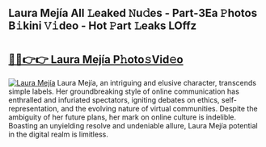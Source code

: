 ## Laura Mejía All 𝙻eaked 𝙽u𝚍es - Part-3Ea 𝙿hotos B𝚒kini 𝚅𝚒deo - Hot 𝙿art 𝙻eaks LOffz

# <h2><a href="http://ld3kjpb.urlbe.top/?page=Laura+Mej%c3%ada">🔗🔗👉👉 Laura Mejía P𝚑oto𝚜Vid𝚎o</a></h2>

[![Laura Mejía](https://i.imgur.com/eBuTRDB.gif)](http://ld3kjpb.urlbe.top/?page=Laura+Mej%c3%ada)
Laura Mejía, an intriguing and elusive character, transcends simple labels. Her groundbreaking style of online communication has enthralled and infuriated spectators, igniting debates on ethics, self-representation, and the evolving nature of virtual communities. Despite the ambiguity of her future plans, her mark on online culture is indelible. Boasting an unyielding resolve and undeniable allure, Laura Mejía potential in the digital realm is limitless.
